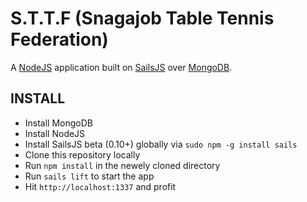 # S.T.T.F (Snagajob Table Tennis Federation)

A [NodeJS](http://nodejs.org/) application built on [SailsJS](http://sailsjs.org/) over [MongoDB](mongodb.org).

## INSTALL
- Install MongoDB
- Install NodeJS
- Install SailsJS beta (0.10+) globally via `sudo npm -g install sails`
- Clone this repository locally
- Run `npm install` in the newely cloned directory
- Run `sails lift` to start the app
- Hit `http://localhost:1337` and profit
